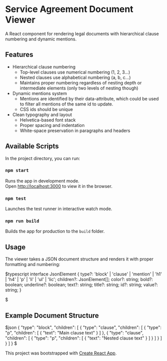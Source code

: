 # Service Agreement Document Viewer

A React component for rendering legal documents with hierarchical clause numbering and dynamic mentions.

## Features

- Hierarchical clause numbering
  - Top-level clauses use numerical numbering (1, 2, 3...)
  - Nested clauses use alphabetical numbering (a, b, c...)
  - Maintains proper numbering regardless of nesting depth or intermediate elements (only two levels of nesting though)
- Dynamic mentions system
  - Mentions are identified by their data-attribute, which could be used to filter all mentions of the same id to update.
  - CSS ids should be unique
- Clean typography and layout
  - Helvetica-based font stack
  - Proper spacing and indentation
  - White-space preservation in paragraphs and headers

## Available Scripts

In the project directory, you can run:

### `npm start`

Runs the app in development mode.\
Open [http://localhost:3000](http://localhost:3000) to view it in the browser.

### `npm test`

Launches the test runner in interactive watch mode.

### `npm run build`

Builds the app for production to the `build` folder.

## Usage

The viewer takes a JSON document structure and renders it with proper formatting and numbering:

$typescript
interface JsonElement {
    type?: 'block' | 'clause' | 'mention' | 'h1' | 'h4' | 'p' | 'li' | 'ul' | 'lic';
    children?: JsonElement[];
    color?: string;
    bold?: boolean;
    underline?: boolean;
    text?: string;
    title?: string;
    id?: string;
    value?: string;
}

<ServiceAgreementViewer element={documentJson} />
$

## Example Document Structure

$json
{
  "type": "block",
  "children": [
    {
      "type": "clause",
      "children": [
        {
          "type": "p",
          "children": [
            {
              "text": "Main clause text"
            }
          ]
        },
        {
          "type": "clause",
          "children": [
            {
              "type": "p",
              "children": [
                {
                  "text": "Nested clause text"
                }
              ]
            }
          ]
        }
      ]
    }
  ]
}
$

This project was bootstrapped with [Create React App](https://github.com/facebook/create-react-app).
